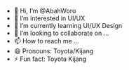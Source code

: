 - 👋 Hi, I’m @AbahWoru
- 👀 I’m interested in UI/UX
- 🌱 I’m currently learning UI/UX Design
- 💞️ I’m looking to collaborate on ...
- 📫 How to reach me ...
- 😄 Pronouns: Toyota/Kijang
- ⚡ Fun fact: Toyota Kijang

<!---
AbahWoru/AbahWoru is a ✨ special ✨ repository because its `README.md` (this file) appears on your GitHub profile.
You can click the Preview link to take a look at your changes.
--->
